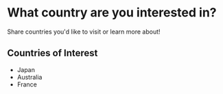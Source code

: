 # What country are you interested in?

Share countries you'd like to visit or learn more about!

## Countries of Interest
- Japan
- Australia
- France
